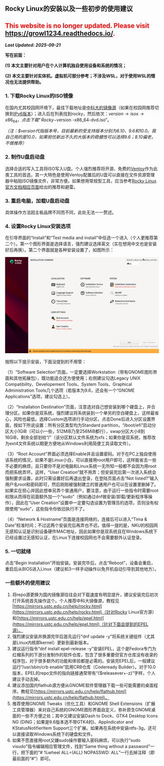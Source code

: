 ## Rocky Linux的安装以及一些初步的使用建议

## <font color=red>This website is no longer updated. Please visit <a href="https://growl1234.readthedocs.io/">https://growl1234.readthedocs.io/</a>.</font>

***Last Updated: 2025-09-21***


**写在前面：**

**(1) 本文主要针对用户在个人计算机独自使用设备和系统的情况；**

**(2) 本文主要针对实体机，虚拟机可部分参考；不涉及WSL，对于使用WSL的情况也无法提供帮助。**


### 1. 下载Rocky Linux的ISO镜像


在国内尤其校园网环境下，最佳下载地址是[中科大的镜像源](https://mirrors.ustc.edu.cn/)（如果在校园网推荐切换到[IPv6版本](https://ipv6.mirrors.ustc.edu.cn/)）；进入后在列表找到rocky，然后依次：$version → isos → x86_64，点击下载“Rocky-$version -x86_64-dvd.iso”。

*（注：$version代指版本号，目前最新的受支持版本分别为8.10、9.6和10.0。我自己用的是10.0，如果担忧新出不久的大版本的稳健性可以选择9.6；8.10偏老，不做推荐）*

### 2. 制作U盘启动盘

选择合适的写入工具将ISO写入U盘。个人强烈推荐将开源、免费的[Ventoy](https://www.ventoy.net/)作为此类工具的首选，其一大特色是使用Ventoy配置后的U盘可以直接在文件资源管理器中粘贴ISO镜像文件，非常方便。如果想用常规型工具，应当参考[Rocky Linux官方文档相应页面](https://wiki.rockylinux.org/rocky/image/)给出的推荐和避雷。

### 3. 重启电脑，加载U盘启动盘

具体操作方法因主板品牌不同而不同，此处无法一一赘述。

### 4. 设置Rocky Linux安装选项

在引导界面的“Install”和“Test media and install”中任选一个进入（个人更推荐第二个）。第一个图形界面是选择语言，强烈建议选择英文（实在想用中文也是安装好后再换）。第二个界面就是各种安装设置了，如图所示：

![installation](/linux/rocky/installation/image.png "Rocky Linux安装程序界面")

按照以下提示安装，下面没提到的不用管：

（1）“Software Selection”页面，一定要选择Workstation（带有GNOME图形界面和其他拓展包），既功能适合还方便使用；右侧建议勾选Legacy UNIX Compatibility、Developement Tools、System Tools、Graphical Administration Tools几个选项（若版本为9.6，还会有一个“GNOME Applications”选项，建议勾选上）。

（2）“Installation Destination”页面，注意选对自己想安装到哪个硬盘上，并合理分区。如果你是双系统，强烈建议将系统装到一个单另的空白硬盘上，这样最省心，风险也最低。选择Custom选项进行手动分区，点击Done后进入分区设置界面，按如下所说设置：所有分区类型均为Standard partition，“/boot/efi”启动分区大小1GiB（可以小一些，512MiB乃至256MiB都行），swap分区大小8到16GiB，剩余全部划给“/”（该分区默认文件系统为xfs；如果你是双系统，推荐改为ext4文件系统以期更方便地从Windows利用简便工具读取文件）。

（3）“Root Account”界面必须选择Enable并且设置密码。对于在PC上独自使用该系统的情况，如果不是Linux小白，可以直接用root用户即可，这样能省去一些不必要的麻烦，且只要你不是对电脑和Linux系统一无所知一般都不会因为用root而把系统弄坏。这样，“User Creation”就不用弄；但安装完后第一次进入系统会强制要求设置，此时只需设置好后再退出登录，在登陆页面点击“Not listed?”输入用户名root和密码即可，然后刚刚被强制建立的普通用户也可以在设置里删掉了。如果实在担心并因此想单另弄个普通用户，要注意，由于运行一些指令时需要root权限从而得在前面额外加一个“sudo”（例如通过dnf做安装/卸载/更新程序等操作），因此在“User Creation”设置中一定要勾选设置为管理员的选项，否则没有权限使用“sudo”，这些指令你依旧执行不了。

（4）“Network & Hostname”页面是连接网络的，连接后可以进入“Tima & Date”校准时间；不过这两个安装完后再弄也不迟。值得一提的是，NKU的校园网无感知认证是识别设备硬件MAC地址，因此如果你是双系统且在Windows系统下已经设置过无感知认证，在Linux下连接校园网也不会需要额外认证登录。


### 5. 一切就绪

点击“Begin Installation”开始安装。安装完毕后，点击“Reboot”，设备会重启，重启后从BIOS进入Linux（建议和3一样手动操作以免开机自动引导到其他地方）。

### 一些额外的使用建议

1. 将repo源更换为国内镜像源往往会对下载速度有明显提升，建议安装完后初次打开系统首先操作这个。个人推荐中科大镜像源，教程见[https://mirrors.ustc.edu.cn/help/rocky.html](https://mirrors.ustc.edu.cn/help/rocky.html)（针对Rocky Linux官方源）和[https://mirrors.ustc.edu.cn/help/epel.html](https://mirrors.ustc.edu.cn/help/epel.html)（针对下面会提到的EPEL源）。
2. 强烈建议安装并换源完毕后首先运行“dnf update -y”将系统关键组件（尤其是Linux内核即kernel）更新到最新版本。
3. 建议运行指令“dnf install epel-release -y”安装EPEL，这个是Fedora专门为红帽系列的下游分发制作的软件仓库，包含了很多重要但官方仓库没有收录的程序包，对于很多额外的功能和体验都是必需的。安装完EPEL后，一般建议运行“/usr/sbin/crb enable”启用CRB仓库（Codeready Builder）。对于10.0版本，EPEL的repo文件的指向链接通常带有“{$releasever+-z}”字样，个人建议手动去掉。
4. 建议添加国内flathub源方便从GNOME软件管理器下载一些可能需要的桌面程序。教程见[https://mirrors.ustc.edu.cn/help/flathub.html](https://mirrors.ustc.edu.cn/help/flathub.html)。
5. 推荐使用GNOME Tweaks（优化工具）和GNOME Shell Extensions（扩展工具管理器）来对自己系统的GNOME图形界面自定义，弥补原生GNOME桌面的一些不方便之处；其中又建议安装Dash to Dock、GTK4 Desktop Icons NG (DING；如果是9.6版本选不带GTK4的)、AppIndicator and KStatusNotifierItem Support三个扩展。如果再在系统中安装ntfs-3g，还可以直接读取Windows系统下的硬盘和文件。
6. 如果不愿直接用root又嫌sudo操作要输入密码麻烦，可以执行“sudo visudo”指令编辑相应管理文件，找到“Same thing without a password”一行，把下面的“# %wheel	ALL=(ALL)	NOPASSWD: ALL”一行去掉注释（即最前面的“#”）即可。



